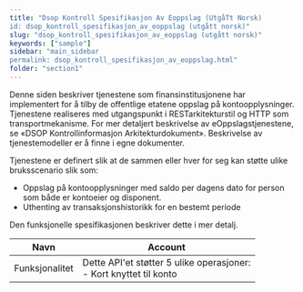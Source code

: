 ```yaml
---
title: "Dsop Kontroll Spesifikasjon Av Eoppslag (UtgåTt Norsk)
id: dsop_kontroll_spesifikasjon_av_eoppslag (utgått norsk)"
slug: "dsop_kontroll_spesifikasjon_av_eoppslag (utgått norsk)"
keywords: ["sample"]
sidebar: "main_sidebar
permalink: dsop_kontroll_spesifikasjon_av_eoppslag.html"
folder: "section1"
---
```


Denne siden beskriver tjenestene som finansinstitusjonene har implementert for å tilby de
offentlige etatene oppslag på kontoopplysninger. Tjenestene realiseres med utgangspunkt i RESTarkitekturstil og HTTP som transportmekanisme. For mer detaljert beskrivelse av
eOppslagstjenestene, se «DSOP Kontrollinformasjon Arkitekturdokument». Beskrivelse av
tjenestemodeller er å finne i egne dokumenter.

Tjenestene er definert slik at de sammen eller hver for seg kan støtte ulike bruksscenario slik som:
* Oppslag på kontoopplysninger med saldo per dagens dato for person som både er kontoeier og
disponent.
* Uthenting av transaksjonshistorikk for en bestemt periode

Den funksjonelle spesifikasjonen beskriver dette i mer detalj.

| Navn | Account |
| ---------- | ---------- |
| Funksjonalitet | Dette API'et støtter 5 ulike operasjoner: <br  /> - Kort knyttet til konto 